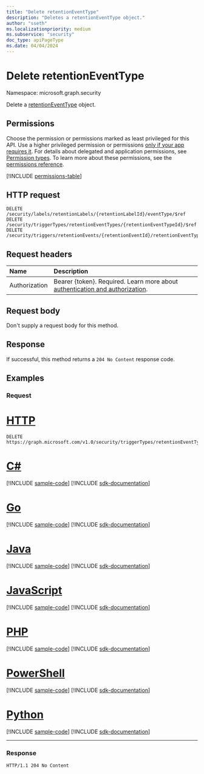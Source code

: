 ```yaml
---
title: "Delete retentionEventType"
description: "Deletes a retentionEventType object."
author: "sseth"
ms.localizationpriority: medium
ms.subservice: "security"
doc_type: apiPageType
ms.date: 04/04/2024
---
```


# Delete retentionEventType
Namespace: microsoft.graph.security

Delete a [retentionEventType](../resources/security-retentioneventtype.md) object.

## Permissions
Choose the permission or permissions marked as least privileged for this API. Use a higher privileged permission or permissions [only if your app requires it](/graph/permissions-overview#best-practices-for-using-microsoft-graph-permissions). For details about delegated and application permissions, see [Permission types](/graph/permissions-overview#permission-types). To learn more about these permissions, see the [permissions reference](/graph/permissions-reference).

<!-- { "blockType": "permissions", "name": "security_retentioneventtype_delete" } -->
[!INCLUDE [permissions-table](../includes/permissions/security-retentioneventtype-delete-permissions.md)]

## HTTP request

<!-- {
  "blockType": "ignored"
}
-->
```http
DELETE /security/labels/retentionLabels/{retentionLabelId}/eventType/$ref
DELETE /security/triggerTypes/retentionEventTypes/{retentionEventTypeId}/$ref
DELETE /security/triggers/retentionEvents/{retentionEventId}/retentionEventType/$ref
```

## Request headers
|Name|Description|
|:---|:---|
|Authorization|Bearer {token}. Required. Learn more about [authentication and authorization](/graph/auth/auth-concepts).|

## Request body
Don't supply a request body for this method.

## Response

If successful, this method returns a `204 No Content` response code.

## Examples

### Request

# [HTTP](#tab/http)
<!-- {
  "blockType": "request",
  "name": "delete_retentioneventtype"
}
-->
```http
DELETE https://graph.microsoft.com/v1.0/security/triggerTypes/retentionEventTypes/{retentionEventTypeId}
```

# [C#](#tab/csharp)
[!INCLUDE [sample-code](../includes/snippets/csharp/delete-retentioneventtype-csharp-snippets.md)]
[!INCLUDE [sdk-documentation](../includes/snippets/snippets-sdk-documentation-link.md)]

# [Go](#tab/go)
[!INCLUDE [sample-code](../includes/snippets/go/delete-retentioneventtype-go-snippets.md)]
[!INCLUDE [sdk-documentation](../includes/snippets/snippets-sdk-documentation-link.md)]

# [Java](#tab/java)
[!INCLUDE [sample-code](../includes/snippets/java/delete-retentioneventtype-java-snippets.md)]
[!INCLUDE [sdk-documentation](../includes/snippets/snippets-sdk-documentation-link.md)]

# [JavaScript](#tab/javascript)
[!INCLUDE [sample-code](../includes/snippets/javascript/delete-retentioneventtype-javascript-snippets.md)]
[!INCLUDE [sdk-documentation](../includes/snippets/snippets-sdk-documentation-link.md)]

# [PHP](#tab/php)
[!INCLUDE [sample-code](../includes/snippets/php/delete-retentioneventtype-php-snippets.md)]
[!INCLUDE [sdk-documentation](../includes/snippets/snippets-sdk-documentation-link.md)]

# [PowerShell](#tab/powershell)
[!INCLUDE [sample-code](../includes/snippets/powershell/delete-retentioneventtype-powershell-snippets.md)]
[!INCLUDE [sdk-documentation](../includes/snippets/snippets-sdk-documentation-link.md)]

# [Python](#tab/python)
[!INCLUDE [sample-code](../includes/snippets/python/delete-retentioneventtype-python-snippets.md)]
[!INCLUDE [sdk-documentation](../includes/snippets/snippets-sdk-documentation-link.md)]

---

### Response
>
<!-- {
  "blockType": "response",
  "truncated": true
}
-->
```http
HTTP/1.1 204 No Content
```

